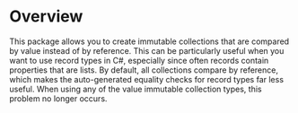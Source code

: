 # Overview

This package allows you to create immutable collections that are compared by value instead of by reference. This can be particularly useful when you want to use record types in C#, especially since often records contain properties that are lists. By default, all collections compare by reference, which makes the auto-generated equality checks for record types far less useful. When using any of the value immutable collection types, this problem no longer occurs.
